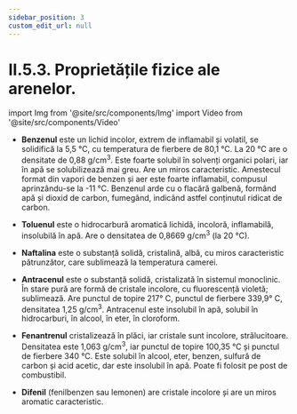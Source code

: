 ```yaml
---
sidebar_position: 3
custom_edit_url: null
---
```


# II.5.3. Proprietățile fizice ale arenelor.


import Img from '@site/src/components/Img'
import Video from '@site/src/components/Video'



<div class="alert alert--primary" role="alert">

- **Benzenul** este un lichid incolor, extrem de inflamabil și volatil, se solidifică la 5,5 °C, cu temperatura de fierbere de 80,1 °C. La 20 °C are o densitate de 0,88 g/cm<sup>3</sup>. Este foarte solubil în solvenți organici polari, iar în apă se solubilizează mai greu. Are un miros caracteristic. Amestecul format din vapori de benzen și aer este foarte inflamabil, compusul aprinzându-se la -11 °C. Benzenul arde cu o flacără galbenă, formând apă și dioxid de carbon, fumegând, indicând astfel conținutul ridicat de carbon.

- **Toluenul** este o hidrocarbură aromatică lichidă, incoloră, inflamabilă, insolubilă în apă. Are o densitatea de 0,8669 g/cm<sup>3</sup> (la 20 °C).

- **Naftalina** este o substanță solidă, cristalină, albă, cu miros caracteristic pătrunzător, care sublimează la temperatura camerei. 

- **Antracenul** este o substanță solidă, cristalizată în sistemul monoclinic. În stare pură are formă de cristale incolore, cu fluorescență violetă; sublimează. Are punctul de topire 217° C, punctul de fierbere 339,9° C, densitatea 1,25 g/cm<sup>3</sup>. Antracenul este insolubil în apă, solubil în hidrocarburi, în alcool, în eter, în cloroform. 

- **Fenantrenul** cristalizează în plăci, iar cristale sunt incolore, strălucitoare. Densitatea este 1,063 g/cm<sup>3</sup>, iar punctul de topire 100,35 °C și punctul de fierbere 340 °C. Este solubil în alcool, eter, benzen, sulfură de carbon și acid acetic, dar este insolubil în apă. Poate fi folosit pe post de combustibil.

- **Difenil** (fenilbenzen sau lemonen) are cristale incolore și are un miros aromatic caracteristic.



</div>

